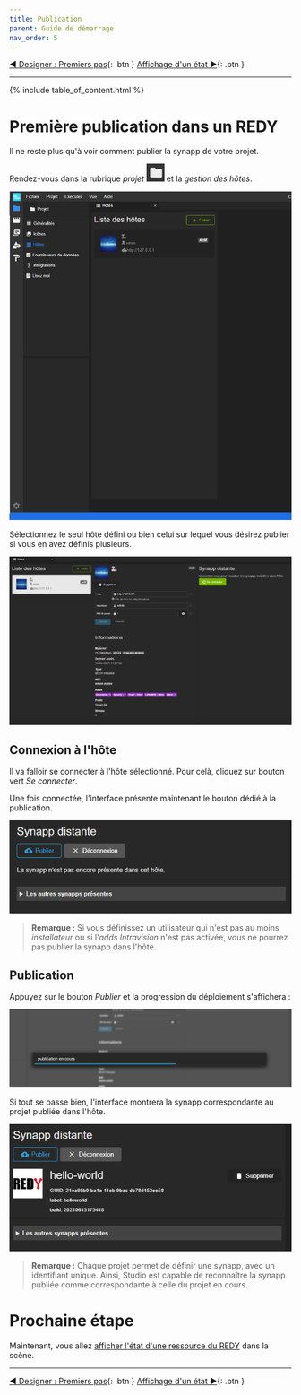 ```yaml
---
title: Publication
parent: Guide de démarrage
nav_order: 5
---
```


[◀ Designer : Premiers pas](./designer-first-step){: .btn } [Affichage d'un état ▶](./display-redy-data.md){: .btn }

------------

{% include table_of_content.html %}


# Première publication dans un REDY

Il ne reste plus qu'à voir comment publier la synapp de votre projet.

Rendez-vous dans la rubrique *projet* ![SynApps](../assets/project.png) et la *gestion des hôtes*.

![SynApps](../assets/quick-start/synapp-publish/01.png)

Sélectionnez le seul hôte défini ou bien celui sur lequel vous désirez publier si vous en avez définis plusieurs.

![SynApps](../assets/quick-start/synapp-publish/02.png)

## Connexion à l'hôte

Il va falloir se connecter à l'hôte sélectionné. Pour celà, cliquez sur bouton vert *Se connecter*.

Une fois connectée, l'interface présente maintenant le bouton dédié à la publication.

![SynApps](../assets/quick-start/synapp-publish/03.png)


> **Remarque :** Si vous définissez un utilisateur qui n'est pas au moins *installateur* ou si l'*adds Intravision* n'est pas activée, vous ne pourrez pas publier la synapp dans l'hôte.

## Publication

Appuyez sur le bouton *Publier* et la progression du déploiement s'affichera :

![SynApps](../assets/quick-start/synapp-publish/04.png)

Si tout se passe bien, l'interface montrera la synapp correspondante au projet publiée dans l'hôte.

![SynApps](../assets/quick-start/synapp-publish/05.png)

> **Remarque :** Chaque projet permet de définir une synapp, avec un identifiant unique. Ainsi, Studio est capable de reconnaître la synapp publiée comme correspondante à celle du projet en cours.

# Prochaine étape
Maintenant, vous allez [afficher l'état d'une ressource du REDY](./display-redy-data.md) dans la scène.

--------------

[◀ Designer : Premiers pas](./designer-first-step){: .btn } [Affichage d'un état ▶](./display-redy-data.md){: .btn }
